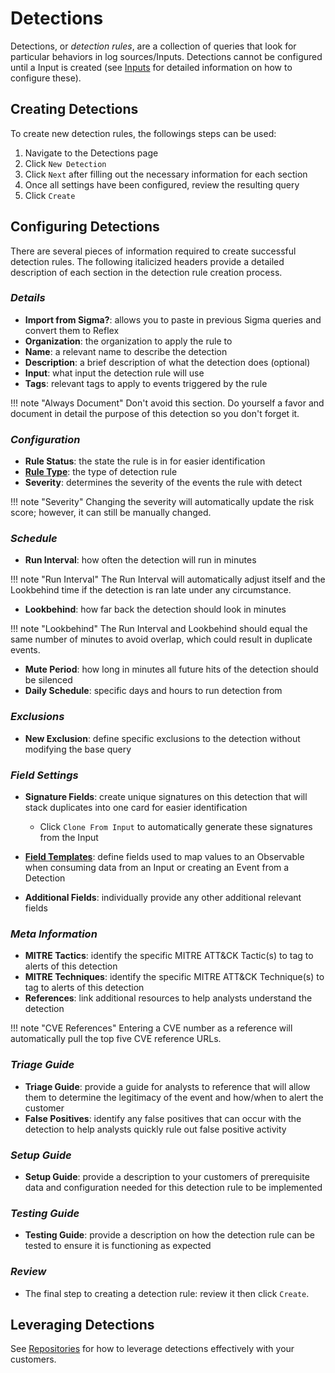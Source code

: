 # Detections
Detections, or _detection rules_, are a collection of queries that look for particular behaviors in log sources/Inputs. Detections cannot be configured until a Input is created (see [Inputs](../inputs/index.md) for detailed information on how to configure these).

## Creating Detections
To create new detection rules, the followings steps can be used:

1. Navigate to the Detections page
2. Click `New Detection`
3. Click `Next` after filling out the necessary information for each section
4. Once all settings have been configured, review the resulting query
5. Click `Create`

## Configuring Detections
There are several pieces of information required to create successful detection rules. The following italicized headers provide a detailed description of each section in the detection rule creation process.

### _Details_
   * **Import from Sigma?**: allows you to paste in previous Sigma queries and convert them to Reflex
   * **Organization**: the organization to apply the rule to
   * **Name**: a relevant name to describe the detection
   * **Description**: a brief description of what the detection does (optional)
   * **Input**: what input the detection rule will use
   * **Tags**: relevant tags to apply to events triggered by the rule

!!! note "Always Document"
    Don't avoid this section. Do yourself a favor and document in detail the purpose of this detection so you don't forget it.

### _Configuration_
* **Rule Status**: the state the rule is in for easier identification
* **[Rule Type](rule-types.md)**: the type of detection rule
* **Severity**: determines the severity of the events the rule with detect

!!! note "Severity"
    Changing the severity will automatically update the risk score; however, it can still be manually changed.

### _Schedule_
* **Run Interval**: how often the detection will run in minutes

!!! note "Run Interval"
    The Run Interval will automatically adjust itself and the Lookbehind time if the detection is ran late under any circumstance.

* **Lookbehind**: how far back the detection should look in minutes

!!! note "Lookbehind"
    The Run Interval and Lookbehind should equal the same number of minutes to avoid overlap, which could result in duplicate events.

* **Mute Period**: how long in minutes all future hits of the detection should be silenced
* **Daily Schedule**: specific days and hours to run detection from

### _Exclusions_
* **New Exclusion**: define specific exclusions to the detection without modifying the base query

### _Field Settings_
* **Signature Fields**: create unique signatures on this detection that will stack duplicates into one card for easier identification

   * Click `Clone From Input` to automatically generate these signatures from the Input
   
* **[Field Templates](../field-templates/index.md)**: define fields used to map values to an Observable when consuming data from an Input or creating an Event from a Detection
* **Additional Fields**: individually provide any other additional relevant fields

### _Meta Information_
* **MITRE Tactics**: identify the specific MITRE ATT&CK Tactic(s) to tag to alerts of this detection
* **MITRE Techniques**: identify the specific MITRE ATT&CK Technique(s) to tag to alerts of this detection
* **References**: link additional resources to help analysts understand the detection

!!! note "CVE References"
    Entering a CVE number as a reference will automatically pull the top five CVE reference URLs.

### _Triage Guide_
* **Triage Guide**: provide a guide for analysts to reference that will allow them to determine the legitimacy of the event and how/when to alert the customer
* **False Positives**: identify any false positives that can occur with the detection to help analysts quickly rule out false positive activity

### _Setup Guide_
* **Setup Guide**: provide a description to your customers of prerequisite data and configuration needed for this detection rule to be implemented

### _Testing Guide_
* **Testing Guide**: provide a description on how the detection rule can be tested to ensure it is functioning as expected

### _Review_
* The final step to creating a detection rule: review it then click `Create`.

<!--## How to leverage Detections?-->
## Leveraging Detections
See [Repositories](repositories.md) for how to leverage detections effectively with your customers.




